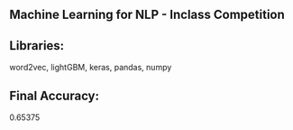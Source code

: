 ## Machine Learning for NLP - Inclass Competition

## Libraries: 

word2vec, lightGBM, keras, pandas, numpy

## Final Accuracy:

0.65375
